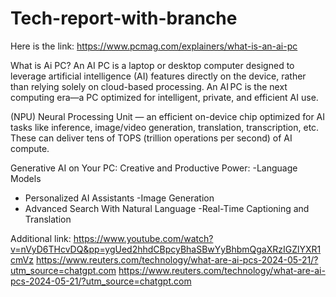 # Tech-report-with-branche
Here is the link:
https://www.pcmag.com/explainers/what-is-an-ai-pc

What is Ai PC? An AI PC is a laptop or desktop computer designed to leverage artificial intelligence (AI) features directly on the device, rather than relying solely on cloud-based processing. An AI PC is the next computing era—a PC optimized for intelligent, private, and efficient AI use.

(NPU) Neural Processing Unit — an efficient on-device chip optimized for AI tasks like inference, image/video generation, translation, transcription, etc. These can deliver tens of TOPS (trillion operations per second) of AI compute.

Generative AI on Your PC: Creative and Productive Power:
-Language Models
- Personalized AI Assistants
-Image Generation
- Advanced Search With Natural Language
-Real-Time Captioning and Translation

Additional link:
https://www.youtube.com/watch?v=nVyD6THcvDQ&pp=ygUed2hhdCBpcyBhaSBwYyBhbmQgaXRzIGZlYXR1cmVz
https://www.reuters.com/technology/what-are-ai-pcs-2024-05-21/?utm_source=chatgpt.com
https://www.reuters.com/technology/what-are-ai-pcs-2024-05-21/?utm_source=chatgpt.com
